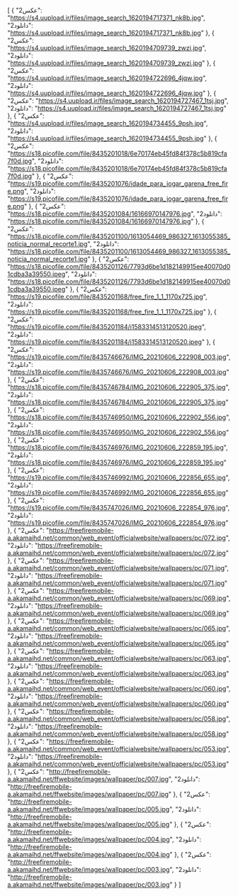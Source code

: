 [
  {
    "عکس2": "https://s4.uupload.ir/files/image_search_1620194717371_nk8b.jpg",
    "دانلود2": "https://s4.uupload.ir/files/image_search_1620194717371_nk8b.jpg"
  },
  {
    "عکس2": "https://s4.uupload.ir/files/image_search_1620194709739_zwzi.jpg",
    "دانلود2": "https://s4.uupload.ir/files/image_search_1620194709739_zwzi.jpg"
  },
  {
    "عکس2": "https://s4.uupload.ir/files/image_search_1620194722696_4jqw.jpg",
    "دانلود2": "https://s4.uupload.ir/files/image_search_1620194722696_4jqw.jpg"
  },
  {
    "عکس2": "https://s4.uupload.ir/files/image_search_1620194727467_1tsj.jpg",
    "دانلود2": "https://s4.uupload.ir/files/image_search_1620194727467_1tsj.jpg"
  },
  {
    "عکس2": "https://s4.uupload.ir/files/image_search_1620194734455_9psh.jpg",
    "دانلود2": "https://s4.uupload.ir/files/image_search_1620194734455_9psh.jpg"
  },
  {
    "عکس2": "https://s18.picofile.com/file/8435201018/6e70174eb45fd84f378c5b819cfa7f0d.jpg",
    "دانلود2": "https://s18.picofile.com/file/8435201018/6e70174eb45fd84f378c5b819cfa7f0d.jpg"
  },
  {
    "عکس2": "https://s19.picofile.com/file/8435201076/idade_para_jogar_garena_free_fire.png",
    "دانلود2": "https://s19.picofile.com/file/8435201076/idade_para_jogar_garena_free_fire.png"
  },
  {
    "عکس2": "https://s18.picofile.com/file/8435201084/16166970147976.jpg",
    "دانلود2": "https://s18.picofile.com/file/8435201084/16166970147976.jpg"
  },
  {
    "عکس2": "https://s18.picofile.com/file/8435201100/1613054469_986327_1613055385_noticia_normal_recorte1.jpg",
    "دانلود2": "https://s18.picofile.com/file/8435201100/1613054469_986327_1613055385_noticia_normal_recorte1.jpg"
  },
  {
    "عکس2": "https://s18.picofile.com/file/8435201126/7793d6be1d182149915ee40070d01cdba3a39550.jpeg",
    "دانلود2": "https://s18.picofile.com/file/8435201126/7793d6be1d182149915ee40070d01cdba3a39550.jpeg"
  },
  {
    "عکس2": "https://s19.picofile.com/file/8435201168/free_fire_1_1_1170x725.jpg",
    "دانلود2": "https://s19.picofile.com/file/8435201168/free_fire_1_1_1170x725.jpg"
  },
  {
    "عکس2": "https://s19.picofile.com/file/8435201184/i1583314513120520.jpeg",
    "دانلود2": "https://s19.picofile.com/file/8435201184/i1583314513120520.jpeg"
  },
  {
    "عکس2": "https://s19.picofile.com/file/8435746676/IMG_20210606_222908_003.jpg",
    "دانلود2": "https://s19.picofile.com/file/8435746676/IMG_20210606_222908_003.jpg"
  },
  {
    "عکس2": "https://s18.picofile.com/file/8435746784/IMG_20210606_222905_375.jpg",
    "دانلود2": "https://s18.picofile.com/file/8435746784/IMG_20210606_222905_375.jpg"
  },
  {
    "عکس2": "https://s18.picofile.com/file/8435746950/IMG_20210606_222902_556.jpg",
    "دانلود2": "https://s18.picofile.com/file/8435746950/IMG_20210606_222902_556.jpg"
  },
  {
    "عکس2": "https://s18.picofile.com/file/8435746976/IMG_20210606_222859_195.jpg",
    "دانلود2": "https://s18.picofile.com/file/8435746976/IMG_20210606_222859_195.jpg"
  },
  {
    "عکس2": "https://s19.picofile.com/file/8435746992/IMG_20210606_222856_655.jpg",
    "دانلود2": "https://s19.picofile.com/file/8435746992/IMG_20210606_222856_655.jpg"
  },
  {
    "عکس2": "https://s19.picofile.com/file/8435747026/IMG_20210606_222854_976.jpg",
    "دانلود2": "https://s19.picofile.com/file/8435747026/IMG_20210606_222854_976.jpg"
  },
  {
    "عکس2": "https://freefiremobile-a.akamaihd.net/common/web_event/officialwebsite/wallpapers/pc/072.jpg",
    "دانلود2": "https://freefiremobile-a.akamaihd.net/common/web_event/officialwebsite/wallpapers/pc/072.jpg"
  },
  {
    "عکس2": "https://freefiremobile-a.akamaihd.net/common/web_event/officialwebsite/wallpapers/pc/071.jpg",
    "دانلود2": "https://freefiremobile-a.akamaihd.net/common/web_event/officialwebsite/wallpapers/pc/071.jpg"
  },
  {
    "عکس2": "https://freefiremobile-a.akamaihd.net/common/web_event/officialwebsite/wallpapers/pc/069.jpg",
    "دانلود2": "https://freefiremobile-a.akamaihd.net/common/web_event/officialwebsite/wallpapers/pc/069.jpg"
  },
  {
    "عکس2": "https://freefiremobile-a.akamaihd.net/common/web_event/officialwebsite/wallpapers/pc/065.jpg",
    "دانلود2": "https://freefiremobile-a.akamaihd.net/common/web_event/officialwebsite/wallpapers/pc/065.jpg"
  },
  {
    "عکس2": "https://freefiremobile-a.akamaihd.net/common/web_event/officialwebsite/wallpapers/pc/063.jpg",
    "دانلود2": "https://freefiremobile-a.akamaihd.net/common/web_event/officialwebsite/wallpapers/pc/063.jpg"
  },
  {
    "عکس2": "https://freefiremobile-a.akamaihd.net/common/web_event/officialwebsite/wallpapers/pc/060.jpg",
    "دانلود2": "https://freefiremobile-a.akamaihd.net/common/web_event/officialwebsite/wallpapers/pc/060.jpg"
  },
  {
    "عکس2": "https://freefiremobile-a.akamaihd.net/common/web_event/officialwebsite/wallpapers/pc/058.jpg",
    "دانلود2": "https://freefiremobile-a.akamaihd.net/common/web_event/officialwebsite/wallpapers/pc/058.jpg"
  },
  {
    "عکس2": "https://freefiremobile-a.akamaihd.net/common/web_event/officialwebsite/wallpapers/pc/053.jpg",
    "دانلود2": "https://freefiremobile-a.akamaihd.net/common/web_event/officialwebsite/wallpapers/pc/053.jpg"
  },
  {
    "عکس2": "http://freefiremobile-a.akamaihd.net/ffwebsite/images/wallpaper/pc/007.jpg",
    "دانلود2": "http://freefiremobile-a.akamaihd.net/ffwebsite/images/wallpaper/pc/007.jpg"
  },
  {
    "عکس2": "http://freefiremobile-a.akamaihd.net/ffwebsite/images/wallpaper/pc/005.jpg",
    "دانلود2": "http://freefiremobile-a.akamaihd.net/ffwebsite/images/wallpaper/pc/005.jpg"
  },
  {
    "عکس2": "http://freefiremobile-a.akamaihd.net/ffwebsite/images/wallpaper/pc/004.jpg",
    "دانلود2": "http://freefiremobile-a.akamaihd.net/ffwebsite/images/wallpaper/pc/004.jpg"
  },
  {
    "عکس2": "http://freefiremobile-a.akamaihd.net/ffwebsite/images/wallpaper/pc/003.jpg",
    "دانلود2": "http://freefiremobile-a.akamaihd.net/ffwebsite/images/wallpaper/pc/003.jpg"
  }
]
